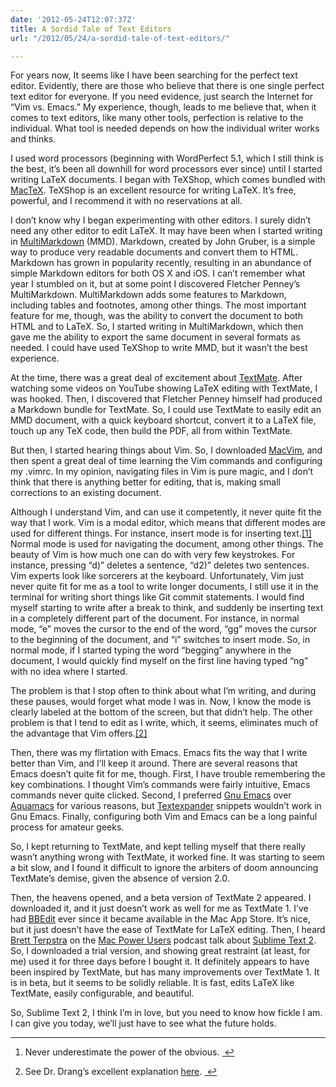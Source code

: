 ```yaml
---
date: '2012-05-24T12:07:37Z'
title: A Sordid Tale of Text Editors
url: "/2012/05/24/a-sordid-tale-of-text-editors/"

---
```

<p>For years now, It seems like I have been searching for the perfect text editor. Evidently, there are those who believe that there is one single perfect text editor for everyone. If you need evidence, just search the Internet for &#8220;Vim vs. Emacs.&#8221; My experience, though, leads to me believe that, when it comes to text editors, like many other tools, perfection is relative to the individual. What tool is needed depends on how the individual writer works and thinks.</p>
<p>I used word processors (beginning with WordPerfect 5.1, which I still think is the best, it&#8217;s been all downhill for word processors ever since) until I started writing LaTeX documents. I began with TeXShop, which comes bundled with <a href="http://www.tug.org/mactex/2011/">MacTeX</a>. TeXShop is an excellent resource for writing LaTeX. It&#8217;s free, powerful, and I recommend it with no reservations at all. </p>
<p>I don&#8217;t know why I began experimenting with other editors. I surely didn&#8217;t need any other editor to edit LaTeX. It may have been when I started writing in <a href="http://fletcherpenney.net/multimarkdown/">MultiMarkdown</a> (MMD). Markdown, created by John Gruber, is a simple way to produce very readable documents and convert them to HTML. Markdown has grown in popularity recently, resulting in an abundance of simple Markdown editors for both OS X and iOS. I can&#8217;t remember what year I stumbled on it, but at some point I discovered Fletcher Penney&#8217;s MultiMarkdown. MultiMarkdown adds some features to Markdown, including tables and footnotes, among other things. The most important feature for me, though, was the ability to convert the document to both HTML and to LaTeX. So, I started writing in MultiMarkdown, which then gave me the ability to export the same document in several formats as needed. I could have used TeXShop to write MMD, but it wasn&#8217;t the best experience.</p>
<p>At the time, there was a great deal of excitement about <a href="http://macromates.com/">TextMate</a>. After watching some videos on YouTube showing LaTeX editing with TextMate, I was hooked. Then, I discovered that Fletcher Penney himself had produced a Markdown bundle for TextMate. So, I could use TextMate to easily edit an MMD document, with a quick keyboard shortcut, convert it to a LaTeX file, touch up any TeX code, then build the PDF, all from within TextMate.</p>
<p>But then, I started hearing things about Vim. So, I downloaded <a href="http://code.google.com/p/macvim/">MacVim</a>, and then spent a great deal of time learning the Vim commands and configuring my .vimrc. In my opinion, navigating files in Vim is pure magic, and I don&#8217;t think that there is anything better for editing, that is, making small corrections to an existing document. </p>
<p>Although I understand Vim, and can use it competently, it never quite fit the way that I work. Vim is a modal editor, which means that different modes are used for different things. For instance, insert mode is for inserting text.<a href="1" id="fnref:1" title="see footnote" class="footnote">[1]</a> Normal mode is used for navigating the document, among other things. The beauty of Vim is how much one can do with very few keystrokes. For instance, pressing &#8220;d)&#8221; deletes a sentence, &#8220;d2)&#8221; deletes two sentences. Vim experts look like sorcerers at the keyboard. Unfortunately, Vim just never quite fit for me as a tool to write longer documents, I still use it in the terminal for writing short things like Git commit statements. I would find myself starting to write after a break to think, and suddenly be inserting text in a completely different part of the document. For instance, in normal mode, &#8220;e&#8221; moves the cursor to the end of the word, &#8220;gg&#8221; moves the cursor to the beginning of the document, and &#8220;i&#8221; switches to insert mode. So, in normal mode, if I started typing the word &#8220;begging&#8221; anywhere in the document, I would quickly find myself on the first line having typed &#8220;ng&#8221; with no idea where I started.</p>
<p>The problem is that I stop often to think about what I&#8217;m writing, and during these pauses, would forget what mode I was in. Now, I know the mode is clearly labeled at the bottom of the screen, but that didn&#8217;t help. The other problem is that I tend to edit as I write, which, it seems, eliminates much of the advantage that Vim offers.<a href="2" id="fnref:2" title="see footnote" class="footnote">[2]</a></p>
<p>Then, there was my flirtation with Emacs. Emacs fits the way that I write better than Vim, and I&#8217;ll keep it around. There are several reasons that Emacs doesn&#8217;t quite fit for me, though. First, I have trouble remembering the key combinations. I thought Vim&#8217;s commands were fairly intuitive, Emacs commands never quite clicked. Second, I preferred <a href="http://emacsformacosx.com/">Gnu Emacs</a> over <a href="http://aquamacs.org/">Aquamacs</a> for various reasons, but <a href="http://smilesoftware.com/TextExpander/">Textexpander</a> snippets wouldn&#8217;t work in Gnu Emacs. Finally, configuring both Vim and Emacs can be a long painful process for amateur geeks.</p>
<p>So, I kept returning to TextMate, and kept telling myself that there really wasn&#8217;t anything wrong with TextMate, it worked fine. It was starting to seem a bit slow, and I found it difficult to ignore the arbiters of doom announcing TextMate&#8217;s demise, given the absence of version 2.0.</p>
<p>Then, the heavens opened, and a beta version of TextMate 2 appeared. I downloaded it, and it just doesn&#8217;t work as well for me as TextMate 1. I&#8217;ve had <a href="http://www.barebones.com/products/bbedit/">BBEdit</a> ever since it became available in the Mac App Store. It&#8217;s nice, but it just doesn&#8217;t have the ease of TextMate for LaTeX editing. Then, I heard <a href="http://brettterpstra.com/">Brett Terpstra</a> on the <a href="http://macpowerusers.com/">Mac Power Users</a> podcast talk about <a href="http://www.sublimetext.com/2">Sublime Text 2</a>. So, I downloaded a trial version, and showing great restraint (at least, for me) used it for three days before I bought it. It definitely appears to have been inspired by TextMate, but has many improvements over TextMate 1. It is in beta, but it seems to be solidly reliable. It is fast, edits LaTeX like TextMate, easily configurable, and beautiful. </p>
<p>So, Sublime Text 2, I think I&#8217;m in love, but you need to know how fickle I am. I can give you today, we&#8217;ll just have to see what the future holds.</p>
<div class="footnotes">
<hr />
<ol>
<li id="fn:1">
<p>Never underestimate the power of the obvious. <a href="1" title="return to article" class="reversefootnote">&#160;&#8617;</a></p>
</li>
<li id="fn:2">
<p>See Dr. Drang&#8217;s excellent explanation <a href="http://www.leancrew.com/all-this/2008/07/why-vi/">here</a>.  <a href="2" title="return to article" class="reversefootnote">&#160;&#8617;</a></p>
</li>
</ol>
</div>
